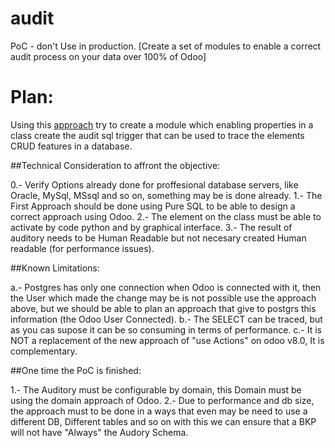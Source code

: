 audit
=====

PoC - don't Use in production. [Create a set of modules to enable a correct audit process on your data over 100% of Odoo]

Plan:
=====

Using this [approach](https://wiki.postgresql.org/wiki/Audit_trigger) try to create a module which enabling properties in a class create the audit sql trigger that can be used to trace the elements CRUD features in a database.

##Technical Consideration to affront the objective:

0.- Verify Options already done for proffesional database servers, like Oracle, MySql, MSsql and so on, something may be is done already.
1.- The First Approach should be done using Pure SQL to be able to design a correct approach using Odoo.
2.- The element on the class must be able to activate by code python and by graphical interface.
3.- The result of auditory needs to be Human Readable but not necesary created Human readable (for performance issues).

##Known Limitations:

a.- Postgres has only one connection when Odoo is connected with it, then the User which made the change may be is not possible use the approach above, but we should be able to plan an approach that give to postgrs this information (the Odoo User Connected).
b.- The SELECT can be traced, but as you cas supose it can be so consuming in terms of performance.
c.- It is NOT a replacement of the new approach of "use Actions" on odoo v8.0, It is complementary.

##One time the PoC is finished:

1.- The Auditory must be configurable by domain, this Domain must be using the domain approach of Odoo.
2.- Due to performance and db size, the approach must to be done in a ways that even may be need to use a different DB, Different tables and so on with this we can ensure that a BKP will not have "Always" the Audory Schema.
